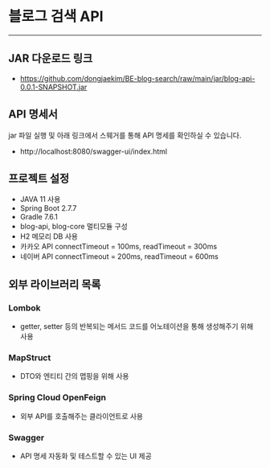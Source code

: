# 블로그 검색 API

---

## JAR 다운로드 링크

- https://github.com/dongjaekim/BE-blog-search/raw/main/jar/blog-api-0.0.1-SNAPSHOT.jar

## API 명세서
jar 파일 실행 및 아래 링크에서 스웨거를 통해 API 명세를 확인하실 수 있습니다.
- http://localhost:8080/swagger-ui/index.html

## 프로젝트 설정

- JAVA 11 사용
- Spring Boot 2.7.7
- Gradle 7.6.1
- blog-api, blog-core 멀티모듈 구성
- H2 메모리 DB 사용
- 카카오 API connectTimeout = 100ms, readTimeout = 300ms
- 네이버 API connectTimeout = 200ms, readTimeout = 600ms

## 외부 라이브러리 목록
### Lombok

- getter, setter 등의 반복되는 메서드 코드를 어노테이션을 통해 생성해주기 위해 사용

### MapStruct

- DTO와 엔티티 간의 맵핑을 위해 사용

### Spring Cloud OpenFeign

- 외부 API를 호출해주는 클라이언트로 사용

### Swagger

- API 명세 자동화 및 테스트할 수 있는 UI 제공